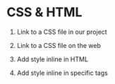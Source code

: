 # CSS & HTML

1. Link to a CSS file in our project

2. Link to a CSS file on the web

3. Add style inline in HTML

4. Add style inline in specific tags

